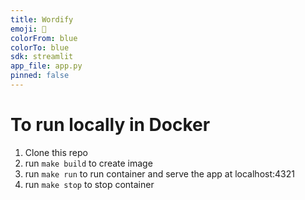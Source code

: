 ```yaml
---
title: Wordify
emoji: 🤗
colorFrom: blue
colorTo: blue
sdk: streamlit
app_file: app.py
pinned: false
---
```



# To run locally in Docker
1. Clone this repo
1. run `make build` to create image
1. run `make run` to run container and serve the app at localhost:4321
1. run `make stop` to stop container